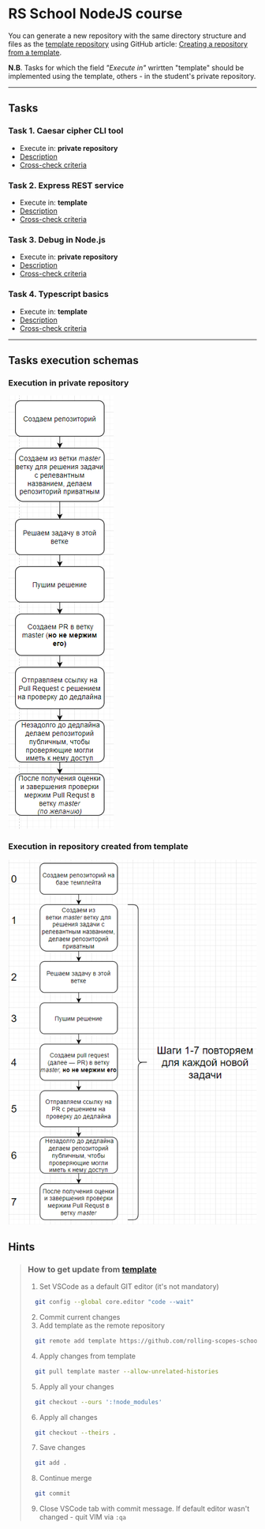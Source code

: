 # RS School NodeJS course

You can generate a new repository with the same directory structure and files as the [template repository](https://github.com/rolling-scopes-school/nodejs-course-template) using GitHub article: [ Creating a repository from a template](https://help.github.com/en/github/creating-cloning-and-archiving-repositories/creating-a-repository-from-a-template).

**N.B**. Tasks for which the field *"Execute in"* wrirtten "template" should be implemented using the template, others - in the student's private repository.

---

## Tasks

### Task 1. Caesar cipher CLI tool

* Execute in: **private repository**
* [Description](./descriptions/caesar-cipher-cli-tool.md)
* [Cross-check criteria](./cross-check/caesar-cipher-cli-tool.md)

### Task 2. Express REST service

* Execute in: **template**
* [Description](./descriptions/express-rest-service.md)
* [Cross-check criteria](./cross-check/express-rest-service.md)

### Task 3. Debug in Node.js

* Execute in: **private repository**
* [Description](./descriptions/debug-nodejs.md)
* [Cross-check criteria](./cross-check/debug-nodejs.md)

### Task 4. Typescript basics

* Execute in: **template**
* [Description](./descriptions/typescript-basics.md)
* [Cross-check criteria](./cross-check/typescript-basics.md)

---

## Tasks execution schemas

### Execution in private repository

![repository schema](./assets/schema-repo.PNG)

### Execution in repository created from template

![repository schema](./assets/schema-template.PNG)

## Hints

>  ### **How to get update from [template](https://github.com/rolling-scopes-school/nodejs-course-template/tree/master)**
>  1. Set VSCode as a default GIT editor (it's not mandatory)
>    ```bash
>      git config --global core.editor "code --wait"
>    ```
>  2. Commit current changes
>  3. Add template as the remote repository
>    ```bash
>      git remote add template https://github.com/rolling-scopes-school/nodejs-course-template.git
>    ```
>  4. Apply changes from template
>    ```bash
>      git pull template master --allow-unrelated-histories
>    ```
>  5. Apply all your changes
>    ```bash
>      git checkout --ours ':!node_modules'
>    ```
>  6. Apply all changes
>    ```bash
>      git checkout --theirs .
>    ```
>  7. Save changes
>    ```bash
>      git add .
>    ```
>  8. Continue merge
>    ```bash
>      git commit
>    ```
>  9. Close VSCode tab with commit message. If  default editor wasn't changed - quit VIM via `:qa`